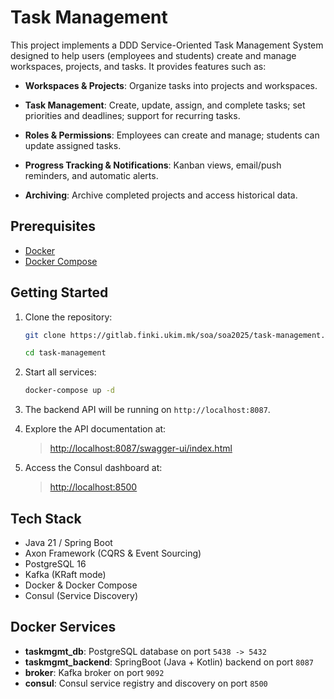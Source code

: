 # Task Management

This project implements a DDD Service-Oriented Task Management System designed to help users (employees and students) create and manage workspaces, projects, and tasks. It provides features such as:

* **Workspaces & Projects**: Organize tasks into projects and workspaces.
* **Task Management**: Create, update, assign, and complete tasks; set priorities and deadlines; support for recurring tasks.
* **Roles & Permissions**: Employees can create and manage; students can update assigned tasks.

* **Progress Tracking & Notifications**: Kanban views, email/push reminders, and automatic alerts.
* **Archiving**: Archive completed projects and access historical data.

## Prerequisites

* [Docker](https://www.docker.com/)
* [Docker Compose](https://docs.docker.com/compose/)

## Getting Started

1. Clone the repository:

   ```bash
   git clone https://gitlab.finki.ukim.mk/soa/soa2025/task-management.git
   
   cd task-management
   ```
2. Start all services:

   ```bash
   docker-compose up -d
   ```
3. The backend API will be running on `http://localhost:8087`.
4. Explore the API documentation at:

   > [http://localhost:8087/swagger-ui/index.html](http://localhost:8087/swagger-ui/index.html)
5. Access the Consul dashboard at:
   
   > [http://localhost:8500](http://localhost:8500)

## Tech Stack

* Java 21 / Spring Boot
* Axon Framework (CQRS & Event Sourcing)
* PostgreSQL 16
* Kafka (KRaft mode)
* Docker & Docker Compose
* Consul (Service Discovery)

## Docker Services

* **taskmgmt\_db**: PostgreSQL database on port `5438 -> 5432`
* **taskmgmt\_backend**: SpringBoot (Java + Kotlin) backend on port `8087`
* **broker**: Kafka broker on port `9092`
* **consul**: Consul service registry and discovery on port `8500`
